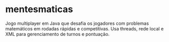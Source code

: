 # mentesmaticas
Jogo multiplayer em Java que desafia os jogadores com problemas matemáticos em rodadas rápidas e competitivas. Usa threads, rede local e XML para gerenciamento de turnos e pontuação.
